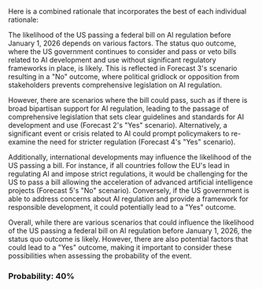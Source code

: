 Here is a combined rationale that incorporates the best of each individual rationale:

The likelihood of the US passing a federal bill on AI regulation before January 1, 2026 depends on various factors. The status quo outcome, where the US government continues to consider and pass or veto bills related to AI development and use without significant regulatory frameworks in place, is likely. This is reflected in Forecast 3's scenario resulting in a "No" outcome, where political gridlock or opposition from stakeholders prevents comprehensive legislation on AI regulation.

However, there are scenarios where the bill could pass, such as if there is broad bipartisan support for AI regulation, leading to the passage of comprehensive legislation that sets clear guidelines and standards for AI development and use (Forecast 2's "Yes" scenario). Alternatively, a significant event or crisis related to AI could prompt policymakers to re-examine the need for stricter regulation (Forecast 4's "Yes" scenario).

Additionally, international developments may influence the likelihood of the US passing a bill. For instance, if all countries follow the EU's lead in regulating AI and impose strict regulations, it would be challenging for the US to pass a bill allowing the acceleration of advanced artificial intelligence projects (Forecast 5's "No" scenario). Conversely, if the US government is able to address concerns about AI regulation and provide a framework for responsible development, it could potentially lead to a "Yes" outcome.

Overall, while there are various scenarios that could influence the likelihood of the US passing a federal bill on AI regulation before January 1, 2026, the status quo outcome is likely. However, there are also potential factors that could lead to a "Yes" outcome, making it important to consider these possibilities when assessing the probability of the event.

### Probability: 40%